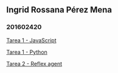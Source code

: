 ## Ingrid Rossana Pérez Mena
### 201602420


[Tarea 1 - JavaScript](https://github.com/Ingridrpm/IA_201602420/blob/main/Tarea1/js_201602420.pdf)

[Tarea 1 - Python](https://github.com/Ingridrpm/IA_201602420/blob/main/Tarea1/python_201602420.pdf)

[Tarea 2 - Reflex agent](https://ingridrpm.github.io/IA_201602420/Tarea2/01_reflex_agent.html)
